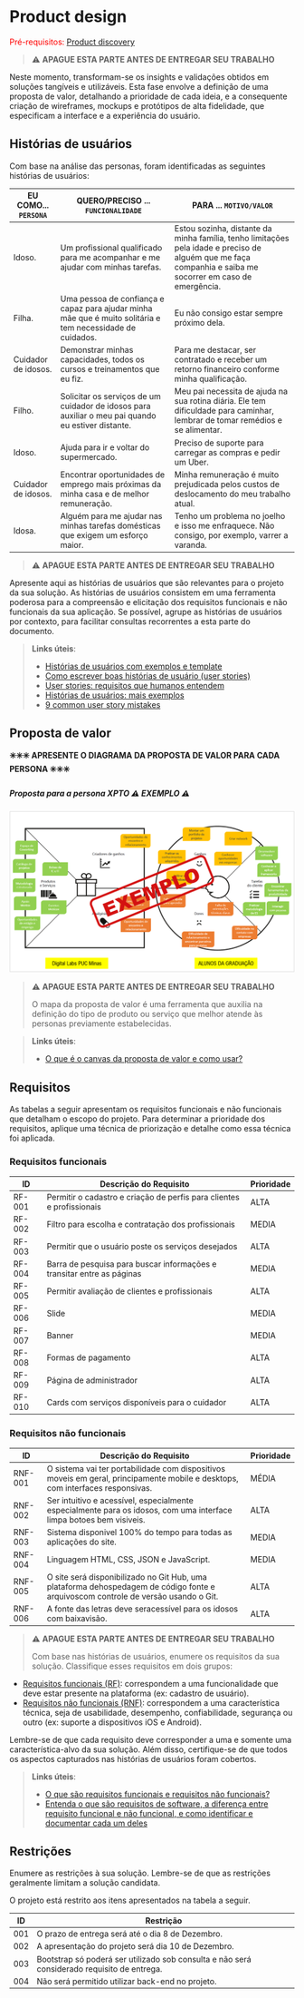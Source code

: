 # Product design

<span style="color:red">Pré-requisitos: <a href="02-Product-discovery.md"> Product discovery</a></span>


> ⚠️ **APAGUE ESTA PARTE ANTES DE ENTREGAR SEU TRABALHO**

Neste momento, transformam-se os insights e validações obtidos em soluções tangíveis e utilizáveis. Esta fase envolve a definição de uma proposta de valor, detalhando a prioridade de cada ideia, e a consequente criação de wireframes, mockups e protótipos de alta fidelidade, que especificam a interface e a experiência do usuário.


## Histórias de usuários

Com base na análise das personas, foram identificadas as seguintes histórias de usuários:

|EU COMO... `PERSONA`| QUERO/PRECISO ... `FUNCIONALIDADE` |PARA ... `MOTIVO/VALOR`                 |
|--------------------|------------------------------------|----------------------------------------|
|Idoso.  | Um profissional qualificado para me acompanhar e me ajudar com minhas tarefas.         | Estou sozinha, distante da minha família, tenho limitações pela idade e preciso de alguém que me faça companhia e saiba me socorrer em caso de emergência.                |
|Filha.       | Uma pessoa de confiança e capaz para ajudar minha mãe que é muito solitária e tem necessidade de cuidados.         | Eu não consigo estar sempre próximo dela.  |
|Cuidador de idosos.       | Demonstrar minhas capacidades, todos os cursos e treinamentos que eu fiz.        | Para me destacar, ser contratado e receber um retorno financeiro conforme minha qualificação.   |
|Filho.       | Solicitar os serviços de um cuidador de idosos para auxiliar o meu pai quando eu estiver distante.         | Meu pai necessita de ajuda na sua rotina diária. Ele tem dificuldade para caminhar, lembrar de tomar remédios e se alimentar.   |
|Idoso.       | Ajuda para ir e voltar do supermercado.         | Preciso de suporte para carregar as compras e pedir um Uber.  |
|Cuidador de idosos.       | Encontrar oportunidades de emprego mais próximas da minha casa e de melhor remuneração.         | Minha remuneração é muito prejudicada pelos custos de deslocamento do meu trabalho atual. |
|Idosa.       | Alguém para me ajudar nas minhas tarefas domésticas que exigem um esforço maior.        | Tenho um problema no joelho e isso me enfraquece. Não consigo, por exemplo, varrer a varanda.  |

> ⚠️ **APAGUE ESTA PARTE ANTES DE ENTREGAR SEU TRABALHO**

Apresente aqui as histórias de usuários que são relevantes para o projeto da sua solução. As histórias de usuários consistem em uma ferramenta poderosa para a compreensão e elicitação dos requisitos funcionais e não funcionais da sua aplicação. Se possível, agrupe as histórias de usuários por contexto, para facilitar consultas recorrentes a esta parte do documento.

> **Links úteis**:
> - [Histórias de usuários com exemplos e template](https://www.atlassian.com/br/agile/project-management/user-stories)
> - [Como escrever boas histórias de usuário (user stories)](https://medium.com/vertice/como-escrever-boas-users-stories-hist%C3%B3rias-de-usu%C3%A1rios-b29c75043fac)
> - [User stories: requisitos que humanos entendem](https://www.luiztools.com.br/post/user-stories-descricao-de-requisitos-que-humanos-entendem/)
> - [Histórias de usuários: mais exemplos](https://www.reqview.com/doc/user-stories-example.html)
> - [9 common user story mistakes](https://airfocus.com/blog/user-story-mistakes/)


## Proposta de valor

**✳️✳️✳️ APRESENTE O DIAGRAMA DA PROPOSTA DE VALOR PARA CADA PERSONA ✳️✳️✳️**

##### Proposta para a persona XPTO ⚠️ EXEMPLO ⚠️

![Exemplo de proposta de valor](images/exemplo-proposta-valor.png)

> ⚠️ **APAGUE ESTA PARTE ANTES DE ENTREGAR SEU TRABALHO**
>
> O mapa da proposta de valor é uma ferramenta que auxilia na definição do tipo de produto ou serviço que melhor atende às personas previamente estabelecidas.


> **Links úteis**:
> - [O que é o canvas da proposta de valor e como usar?](https://www.youtube.com/watch?v=Iqb-8Q_eiiA)

## Requisitos

As tabelas a seguir apresentam os requisitos funcionais e não funcionais que detalham o escopo do projeto. Para determinar a prioridade dos requisitos, aplique uma técnica de priorização e detalhe como essa técnica foi aplicada.

### Requisitos funcionais

| ID     | Descrição do Requisito                                   | Prioridade |
| ------ | ---------------------------------------------------------- | ---------- |
| RF-001 | Permitir o cadastro e criação de perfis para clientes e profissionais | ALTA    |
| RF-002 | Filtro para escolha e contratação dos profissionais | MEDIA     |
| RF-003 | Permitir que o usuário poste os serviços desejados | ALTA     |
| RF-004 | Barra de pesquisa para buscar informações e transitar entre as páginas |MEDIA     |
| RF-005 | Permitir avaliação de clientes e profissionais | ALTA     |
| RF-006 | Slide  | MEDIA     |
| RF-007 | Banner | MEDIA    |
| RF-008 | Formas de pagamento | ALTA     |
| RF-009 | Página de administrador | ALTA     |
| RF-010 | Cards com serviços disponíveis para o cuidador | ALTA     |

### Requisitos não funcionais

| ID      | Descrição do Requisito                                                              | Prioridade |
| ------- | ------------------------------------------------------------------------------------- | ---------- |
| RNF-001 | O sistema vai ter portabilidade com dispositivos moveis em geral, principamente mobile e desktops, com interfaces responsivas.                                                                        | MÉDIA      |
| RNF-002 | Ser intuitivo e acessível, especialmente especialmente para os idosos, com uma interface limpa botoes bem visiveis.                                                                           | ALTA     |
| RNF-003 | Sistema disponivel 100% do tempo para todas as aplicações do site.      | MEDIA      |
| RNF-004 | Linguagem HTML, CSS, JSON e JavaScript.                                 | MEDIA      |
| RNF-005 | O site será disponibilizado no Git Hub, uma plataforma dehospedagem de código fonte e arquivoscom controle de versão usando o Git.                                                                                | ALTA     |
| RNF-006 | A fonte das letras deve seracessível para os idosos com baixavisão.       | ALTA      |



> ⚠️ **APAGUE ESTA PARTE ANTES DE ENTREGAR SEU TRABALHO**
>
> Com base nas histórias de usuários, enumere os requisitos da sua solução. Classifique esses requisitos em dois grupos:

- [Requisitos funcionais
 (RF)](https://pt.wikipedia.org/wiki/Requisito_funcional):
 correspondem a uma funcionalidade que deve estar presente na
  plataforma (ex: cadastro de usuário).
- [Requisitos não funcionais
  (RNF)](https://pt.wikipedia.org/wiki/Requisito_n%C3%A3o_funcional):
  correspondem a uma característica técnica, seja de usabilidade,
  desempenho, confiabilidade, segurança ou outro (ex: suporte a
  dispositivos iOS e Android).

Lembre-se de que cada requisito deve corresponder a uma e somente uma característica-alvo da sua solução. Além disso, certifique-se de que todos os aspectos capturados nas histórias de usuários foram cobertos.

> **Links úteis**:
> - [O que são requisitos funcionais e requisitos não funcionais?](https://codificar.com.br/requisitos-funcionais-nao-funcionais/)
> - [Entenda o que são requisitos de software, a diferença entre requisito funcional e não funcional, e como identificar e documentar cada um deles](https://analisederequisitos.com.br/requisitos-funcionais-e-requisitos-nao-funcionais-o-que-sao/)


## Restrições

Enumere as restrições à sua solução. Lembre-se de que as restrições geralmente limitam a solução candidata.

O projeto está restrito aos itens apresentados na tabela a seguir.

|ID| Restrição                                             |
|--|-------------------------------------------------------|
|001| O prazo de entrega será até o dia 8 de Dezembro. | 
|002| A apresentação do projeto será dia 10 de Dezembro. |
|003| Bootstrap só poderá ser utilizado sob consulta e não será considerado requisito de entrega.  |
|004| Não será permitido utilizar back-end no projeto.  |



